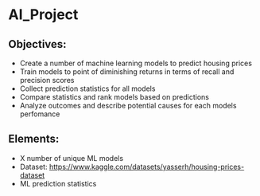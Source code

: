 # AI_Project

## Objectives:

  * Create a number of machine learning models to predict housing prices
  * Train models to point of diminishing returns in terms of recall and precision scores
  * Collect prediction statistics for all models
  * Compare statistics and rank models based on predictions
  * Analyze outcomes and describe potential causes for each models perfomance
  
## Elements:

  * X number of unique ML models
  * Dataset: https://www.kaggle.com/datasets/yasserh/housing-prices-dataset
  * ML prediction statistics
